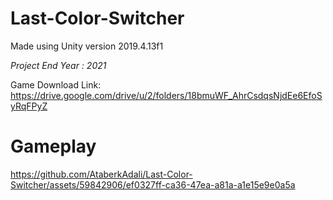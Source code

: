 # Last-Color-Switcher
Made using Unity version 2019.4.13f1

*Project End Year : 2021*

Game Download Link: https://drive.google.com/drive/u/2/folders/18bmuWF_AhrCsdqsNjdEe6EfoSyRqFPyZ
# Gameplay


https://github.com/AtaberkAdali/Last-Color-Switcher/assets/59842906/ef0327ff-ca36-47ea-a81a-a1e15e9e0a5a

